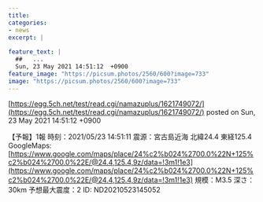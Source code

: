 ```yaml
---
title:   
categories:
- news
excerpt: |
  
feature_text: |
  ##   ...
  Sun, 23 May 2021 14:51:12  +0900
feature_image: "https://picsum.photos/2560/600?image=733"
image: "https://picsum.photos/2560/600?image=733"
---
```


[https://egg.5ch.net/test/read.cgi/namazuplus/1621749072/](https://egg.5ch.net/test/read.cgi/namazuplus/1621749072/)
posted on Sun, 23 May 2021 14:51:12  +0900

<!--more-->

【予報】1報 時刻：2021/05/23 14:51:11 震源：宮古島近海 北緯24.4 東経125.4 GoogleMaps: [https://www.google.com/maps/place/24%c2%b024%2700.0%22N+125%c2%b024%2700.0%22E/@24.4,125.4,9z/data=!3m1!1e3](https://www.google.com/maps/place/24%c2%b024%2700.0%22N+125%c2%b024%2700.0%22E/@24.4,125.4,9z/data=!3m1!1e3) 規模：M3.5 深さ：30km 予想最大震度：2 ID: ND20210523145052
